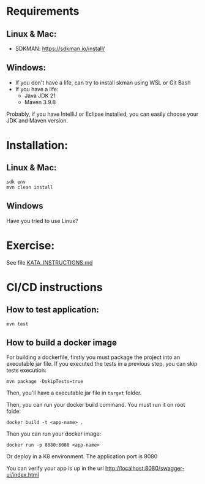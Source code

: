 # Requirements

## Linux & Mac:

- SDKMAN: https://sdkman.io/install/

## Windows:

- If you don't have a life, can try to install skman using WSL or Git Bash
- If you have a life:
  - Java JDK 21
  - Maven 3.9.8

Probably, if you have IntelliJ or Eclipse installed, you can easily choose your JDK and Maven version.

# Installation:

## Linux & Mac:

```declarative
sdk env
mvn clean install
```
## Windows

Have you tried to use Linux?

# Exercise:

See file [KATA_INSTRUCTIONS.md](KATA_INSTRUCTIONS.md)

# CI/CD instructions

## How to test application:

```mvn test```

## How to build a docker image

For building a dockerfile, firstly you must package the project into an executable jar file. If you executed the tests in a previous step, you can skip tests execution:

```mvn package -DskipTests=true```

Then, you'll have a executable jar file in ```target``` folder.

Then, you can run your docker build command. You must run it on root folde:

```docker build -t <app-name> .```

Then you can run your docker image:

```docker run -p 8080:8080 <app-name>```

Or deploy in a K8 environment. The application port is 8080

You can verify your app is up in the url [http://localhost:8080/swagger-ui/index.html]()
